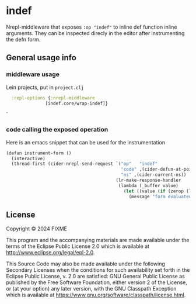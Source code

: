 # indef

Nrepl-middleware that exposes `:op "indef"` to inline def function inline arguments. They can be inspected direcly in the editor after instrumenting the defn form.


## General usage info

### middleware usage

Lein projects, put in `project.clj`

``` clojure
  :repl-options {:nrepl-middleware
               [indef.core/wrap-indef]}
```

`

### code calling the exposed operation
Here is an emacs snippet that can be used for the instrumentation
``` clojure
(defun instrument-form ()
  (interactive)
  (thread-first (cider-nrepl-send-request `("op"   "indef"
                                            "code" ,(cider-defun-at-point)
                                            "ns" ,(cider-current-ns))
                                          (lr-make-response-handler
                                           (lambda (_buffer value)
                                             (let ((value (if (zerop (length value)) "unlimited" value)))
                                               (message "form evaluated")))))))
```

## License

Copyright © 2024 FIXME

This program and the accompanying materials are made available under the
terms of the Eclipse Public License 2.0 which is available at
http://www.eclipse.org/legal/epl-2.0.

This Source Code may also be made available under the following Secondary
Licenses when the conditions for such availability set forth in the Eclipse
Public License, v. 2.0 are satisfied: GNU General Public License as published by
the Free Software Foundation, either version 2 of the License, or (at your
option) any later version, with the GNU Classpath Exception which is available
at https://www.gnu.org/software/classpath/license.html.
